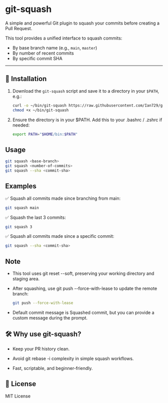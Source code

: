 # git-squash

A simple and powerful Git plugin to squash your commits before creating a Pull Request.

This tool provides a unified interface to squash commits:
- By base branch name (e.g., `main`, `master`)
- By number of recent commits
- By specific commit SHA

---
## 🚀 Installation

1. Download the `git-squash` script and save it to a directory in your `$PATH`, e.g.:

   ```bash
   curl -o ~/bin/git-squash https://raw.githubusercontent.com/Ian729/git-squash/main/git-squash
   chmod +x ~/bin/git-squash
    ```

2. Ensure the directory is in your $PATH. Add this to your .bashrc / .zshrc if needed:

    ```bash
    export PATH="$HOME/bin:$PATH"
    ```

## Usage
```bash
git squash <base-branch>
git squash <number-of-commits>
git squash --sha <commit-sha>
```

## Examples
✅ Squash all commits made since branching from main:
```bash
git squash main
```
✅ Squash the last 3 commits:
```bash
git squash 3
```
✅ Squash all commits made since a specific commit:
```bash
git squash --sha <commit-sha>
```

## Note
- This tool uses git reset --soft, preserving your working directory and staging area.

- After squashing, use git push --force-with-lease to update the remote branch:

    ```bash
    git push --force-with-lease
    ```

- Default commit message is Squashed commit, but you can provide a custom message during the prompt.

## 🛠️ Why use git-squash?
- Keep your PR history clean.

- Avoid git rebase -i complexity in simple squash workflows.

- Fast, scriptable, and beginner-friendly.

## 📄 License
MIT License